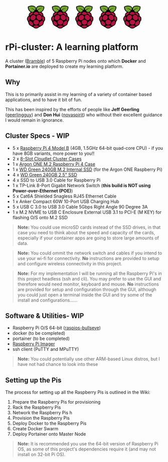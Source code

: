 <p align="center">
  <img src="https://raw.githubusercontent.com/hakshark/rPi-cluster/master/images-icons/pi-logo.jpg" height="73" alt="Raspberry Pi Logo" />
  <img src="https://raw.githubusercontent.com/hakshark/rPi-cluster/master/images-icons/pi-logo.jpg" height="73" alt="Raspberry Pi Logo" />
  <img src="https://raw.githubusercontent.com/hakshark/rPi-cluster/master/images-icons/pi-logo.jpg" height="73" alt="Raspberry Pi Logo" />
  <img src="https://raw.githubusercontent.com/hakshark/rPi-cluster/master/images-icons/pi-logo.jpg" height="73" alt="Raspberry Pi Logo" />
  <img src="https://raw.githubusercontent.com/hakshark/rPi-cluster/master/images-icons/pi-logo.jpg" height="73" alt="Raspberry Pi Logo" /></p>

# rPi-cluster: A learning platform

A cluster ([Bramble](http://elinux.org/Bramble)) of 5 Raspberry Pi nodes onto which **Docker** and **Portainer.io** are deployed to create my learning platform.

## Why

This is to primarily assist in my learning of a variety of container based applications, and to have it bit of fun. 

This has been inspired by the efforts of people like **Jeff Geerling** ([geerlingguy](https://github.com/geerlingguy)) and **Don Hui** ([novaspirit](https://github.com/novaspirit)) who without their excellent guidance I would remain in ignorance.

## Cluster Specs - WIP

  - 5 x [Raspberry Pi 4 Model B](https://thepihut.com/collections/raspberry-pi/products/raspberry-pi-4-model-b) (4GB, 1.5GHz 64-bit quad-core CPU) - if you have 8GB variants, more power to you!!
  - 2 x [8-Slot Cloudlet Cluster Cases](https://thepihut.com/collections/raspberry-pi-cases/products/8-slot-cloudlet-cluster-case)
  - 1 x [Argon ONE M.2 Raspberry Pi 4 Case](https://thepihut.com/collections/raspberry-pi-cases/products/argon-one-m-2-raspberry-pi-4-case)
  - 1 x [WD Green 240GB M.2 Internal SSD](https://thepihut.com/collections/raspberry-pi-sd-cards-and-adapters/products/wd-green-240gb-m-2-internal-ssd) (for the Argon ONE Raspberry Pi)
  - 4 x [WD Green 240GB 2.5" SSD](https://thepihut.com/collections/raspberry-pi-sd-cards-and-adapters/products/wd-green-240gb-2-5-ssd)
  - 4 x SSD to USB 3.0 Cable for Raspberry Pi
  - 1 x TP-Link 8-Port Gigabit Network Switch (**this build is NOT using Power-over-Ethernet (POE)**)
  - 5 x Cat6A Shielded Snagless RJ45 Ethernet Cable
  - 1 x Anker Compact 60W 10-Port USB Charging Hub
  - 5 x USB C 3.0 to USB 3.0 Cable 5Gbps Right Angle 90 Degree 3A
  - 1 x M.2 NVME to USB C Enclosure External USB 3.1 to PCI-E (M KEY) for flashing O/S onto M.2 SSD  

>**Note:** You could use microSD cards instead of the SSD drives, in that case you need to think about the speed and capacity of the cards, especially if your container apps are going to store large amounts of data.  

>**Note:** You could ommit the network switch and cables if you intend to use your wi-fi for connectivity. **No** instructions are provided to setup and configure wireless connectivity in this project.  

>**Note:** For my implementation I will be running all the Raspberry Pi's in this project headless (ssh and cli). You may prefer to use the GUI and therefore would need monitor, keyboard and mouse. **No** instructions are provided for setup and configuration through the GUI, although you could just open a terminal inside the GUI and try some of the install and configurations......

## Software & Utilities- WIP

  - Raspberry Pi O/S 64-bit ([raspios-bullseye](https://downloads.raspberrypi.org/raspios_arm64/images/))
  - docker (to be completed)
  - portainer (to be completed)
  - [Raspberry Pi Imager](https://www.raspberrypi.com/software/)
  - ssh client (PuTTY and MPuTTY)

>**Note:** You could potentially use other ARM-based Linux distros, but I have not had chance to look into these

## Setting up the Pis

The process for setting up all the Raspberry Pis is outlined in the Wiki:

  1. Prepare the Raspberry Pis for provisioning
  1. Rack the Raspberry Pis 
  1. Network the Raspberry Pis h
  1. Provision the Raspberry Pis
  1. Deploy Docker to the Raspberry Pis
  1. Create Docker Swarm
  1. Deploy Portainer onto Master Node

>**Note:** It is recommended you use the 64-bit version of Raspberry Pi OS, as some of this project's dependencies require it (and may not install on 32-bit Pi OS).
